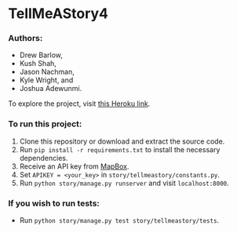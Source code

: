 # TellMeAStory4
### Authors:
  * Drew Barlow,
  * Kush Shah,
  * Jason Nachman,
  * Kyle Wright, and
  * Joshua Adewunmi.

To explore the project, visit [this Heroku link](https://tellmeastory4.herokuapp.com).<br>

### To run this project:
  1. Clone this repository or download and extract the source code.
  2. Run `pip install -r requirements.txt` to install the necessary dependencies.
  3. Receive an API key from [MapBox](https://docs.mapbox.com/api/accounts/tokens/).
  4. Set `APIKEY = <your_key>` in `story/tellmeastory/constants.py`.
  5. Run `python story/manage.py runserver` and visit `localhost:8000`.

### If you wish to run tests:
  * Run `python story/manage.py test story/tellmeastory/tests`.

